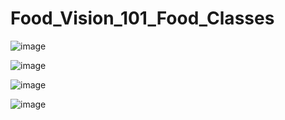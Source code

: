 # Food_Vision_101_Food_Classes

![image](https://github.com/user-attachments/assets/634dc631-77b1-4bfd-a0a7-2c042e34d184)

![image](https://github.com/user-attachments/assets/dd636fc7-bc9f-4e96-a714-04f6fa47c1d6)

![image](https://github.com/user-attachments/assets/5c5defae-566c-4107-b9d2-ebc0c5064ab9)

![image](https://github.com/user-attachments/assets/1c870cd7-e085-44fb-9548-42a686858fed)



